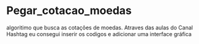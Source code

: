 # Pegar_cotacao_moedas
 algoritimo que busca as cotaçôes de moedas. 
 Atraves das aulas do Canal Hashtag eu consegui inserir os codigos e adicionar 
 uma interface gráfica
 
